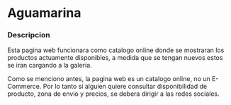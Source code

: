 # Aguamarina

### Descripcion
Esta pagina web funcionara como catalogo online donde se mostraran los productos actuamente disponibles, a medida que se tengan nuevos estos se iran cargando a la galeria.

Como se menciono antes, la pagina web es un catalogo online, no un E-Commerce. Por lo tanto si alguien quiere consultar disponibilidad de producto, zona de envio y precios, se debera dirigir a las redes sociales.
